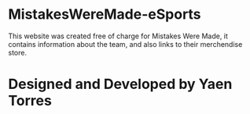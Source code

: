 # MistakesWereMade-eSports
This website was created free of charge for Mistakes Were Made, it contains information about the team, and also links to their merchendise store.

# Designed and Developed by Yaen Torres
